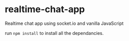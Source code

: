 # realtime-chat-app
Realtime chat app using socket.io and vanilla JavaScript

 run `npm install` to install all the dependancies.


